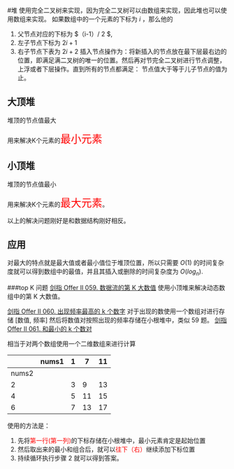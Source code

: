 #堆
使用完全二叉树来实现，因为完全二叉树可以由数组来实现，因此堆也可以使用数组来实现。
如果数组中的一个元素的下标为 $i$ ，那么他的
1. 父节点对应的下标为 $（i-1）/ 2 $,
2. 左子节点下标为 $2i+1$
3. 右子节点下表为 $2i+2$
插入节点操作为：将新插入的节点放在最下层最右边的位置，即满足满二叉树的唯一的位置。然后再对节完全二叉树进行节点调整，上浮或者下层操作。直到所有的节点都满足：
节点值大于等于儿子节点的值为止。
## 大顶堆
堆顶的节点值最大

用来解决K个元素的<font color = "red" size = 5>最小元素</font>

## 小顶堆
堆顶的节点值最小

用来解决K个元素的<font color = "red" size = 5>最大元素</font>。

以上的解决问题刚好是和数据结构刚好相反。
## 应用
对最大的特点就是最大值或者最小值位于堆顶位置，所以只需要 $O(1)$ 的时间复杂度就可以得到数组中的最值，并且其插入或删除的时间复杂度为 $O(log_n)$.

###top K 问题
[剑指 Offer II 059. 数据流的第 K 大数值](file///../mainshiti_59.cpp)
使用小顶堆来解决动态数组中的第  K  大数值。

[剑指 Offer II 060. 出现频率最高的 k 个数字](file///../mianshiti_60.cpp)
对于出现的数使用一个数组对进行存储 [数值, 频率]
然后将数值对按照出现的频率存储在小根堆中，类似 59 题。
[剑指 Offer II 061. 和最小的 k 个数对](file///../mianshiti_61.cpp)

相当于对两个数组使用一个二维数组来进行计算

|   |nums1| 1|7 |11 | 
|---|---|---|---|---|
|nums2|| | | | 
|2||3 |9 | 13| 
|4||5 |11 |15 | 
|6|| 7| 13|17 | 

使用的方法是：
1. 先将<font color = red>第一行(第一列)</font>的下标存储在小根堆中，最小元素肯定是起始位置
2. 然后取出来的最小和组合后，就可以<font color = red>往下（右）</font >继续添加下标位置
3. 持续循环执行步骤 2 就可以得到答案。